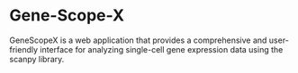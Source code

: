 # Gene-Scope-X
GeneScopeX is a web application that provides a comprehensive and user-friendly interface for analyzing single-cell gene expression data using the scanpy library.
